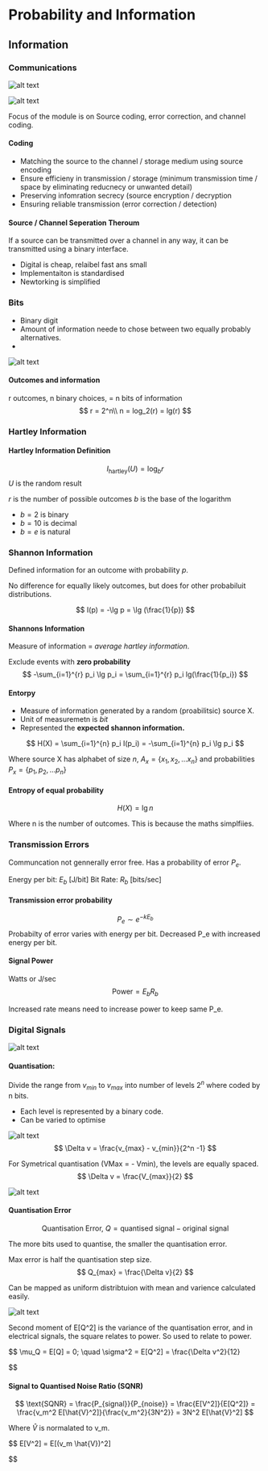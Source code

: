 # Probability and Information

<equation-table></equation-table>


<div class="equations">

## Information

### Communications

![alt text](imgs/probability_and_information/image.png)

![alt text](imgs/probability_and_information/image-1.png)

Focus of the module is on Source coding, error correction, and channel coding.

#### Coding
- Matching the source to the channel / storage medium using source encoding
- Ensure efficieny in transmission / storage (minimum transmission time / space by eliminating reducnecy or unwanted detail)
- Preserving infomration secrecy (source encryption / decryption
- Ensuring reliable transmission (error correction / detection)

#### Source / Channel Seperation Theroum
If a source can be transmitted over a channel in any way, it can be transmitted using a binary interface.

- Digital is cheap, relaibel fast ans small
- Implementaiton is standardised
- Newtorking is simplified



### Bits
- Binary digit
- Amount of information neede to chose between two equally probably alternatives.
- 
![alt text](imgs/probability_and_information/image-2.png)


#### Outcomes and information
r outcomes, n binary choices, = n bits of information
$$
r = 2^n\\
n = log_2(r) = lg(r)
$$


### Hartley Information

#### Hartley Information Definition
$$
I_{\text{hartley}}(U) = \log_b r
$$
$U$ is the random result

$r$ is the number of possible outcomes
$b$ is the base of the logarithm
- $b=2$ is binary
- $b=10$ is decimal
- $b=e$ is natural


### Shannon Information
Defined information for an outcome with probability $p$.

No difference for equally likely outcomes, but does for other probabiluit distributions.

$$
I(p) = -\lg p = \lg (\frac{1}{p})
$$


#### Shannons Information 
Measure of information = *average hartley information*. 

Exclude events with **zero probability**
$$
-\sum_{i=1}^{r} p_i \lg p_i = \sum_{i=1}^{r} p_i lg(\frac{1}{p_i})
$$


#### Entorpy
- Measure of information generated by a random (proabilitsic) source X.
- Unit of measuremetn is *bit*
- Represented the **expected shannon information.**

$$
H(X) = \sum_{i=1}^{n} p_i I(p_i) = -\sum_{i=1}^{n} p_i \lg p_i
$$

Where source X has alphabet of size $n$, $A_x = \{x_1, x_2, \ldots x_n\}$ and probabilities $P_x = \{p_1, p_2, \ldots p_n\}$

#### Entropy of equal probability
$$
H(X) = \lg n
$$

Where n is the number of outcomes. This is because the maths simplfiies.

### Transmission Errors
Communcation not gennerally error free. Has a probability of error $P_e$.

Energy per bit: $E_b$ [J/bit] 
Bit Rate: $R_b$ [bits/sec]

#### Transmission error probability
$$
P_e \sim e^{-kE_b} 
$$
Probabilty of error varies with energy per bit. Decreased P_e with increased energy per bit.

#### Signal Power
Watts or J/sec
$$
\text{Power} = E_b R_b
$$

Increased rate means need to increase power to keep same P_e.

### Digital Signals

![alt text](imgs/probability_and_information/image-3.png)

#### Quantisation:
Divide the range from $v_{min}$ to $v_{max}$ into number of levels $2^n$ where coded by n bits.
- Each level is represented by a binary code.
- Can be varied to optimise

![alt text](imgs/probability_and_information/image-4.png)
$$
\Delta v = \frac{v_{max} - v_{min}}{2^n -1}
$$


For Symetrical quantisation (VMax = - Vmin), the levels are equally spaced.
$$
\Delta v = \frac{V_{max}}{2}
$$

![alt text](imgs/probability_and_information/image-5.png)

#### Quantisation Error
$$
\text{Quantisation Error, } Q = \text{quantised signal} - \text{original signal} 
$$

The more bits used to quantise, the smaller the quantisation error.

Max error is half the quantisation step size.
$$
Q_{max} = \frac{\Delta v}{2}
$$

Can be mapped as uniform distribtuion with mean and varience calculated easily.

![alt text](imgs/probability_and_information/image-6.png)

Second moment of E[Q^2] is the variance of the quantisation error, and in electrical signals, the square relates to power. So used to relate to power.

$$
\mu_Q = E[Q] = 0; \quad \sigma^2 = E[Q^2] = \frac{\Delta v^2}{12}

$$

#### Signal to Quantised Noise Ratio (SQNR)
$$
\text{SQNR} = \frac{P_{signal}}{P_{noise}} = \frac{E[V^2]}{E[Q^2]} = \frac{v_m^2 E[\hat{V}^2]}{\frac{v_m^2}{3N^2}} = 3N^2 E[\hat{V}^2]
$$

Where $\hat{V}$ is normalated to v_m.

$$ 
E[V^2] = E[(v_m \hat{V})^2]

$$


</div>
